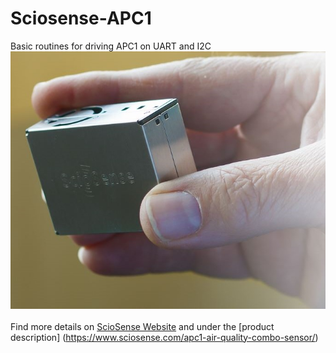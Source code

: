 # Sciosense-APC1
Basic routines for driving APC1 on UART and I2C
![APC1](./pic/Close-up-APC1-in-hand.jpg)<br><br>
Find more details on [ScioSense Website](https://www.sciosense.com) and under the [product description] (https://www.sciosense.com/apc1-air-quality-combo-sensor/)


